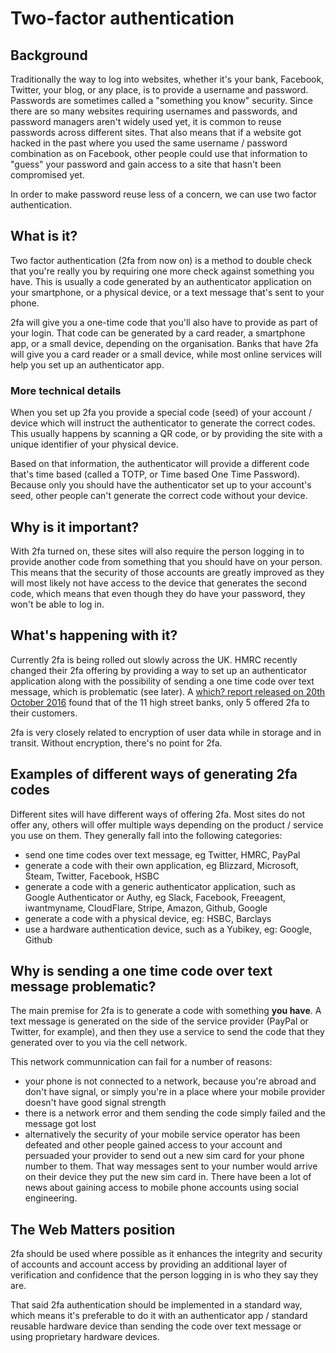 # Two-factor authentication

## Background

Traditionally the way to log into websites, whether it's your bank, Facebook, Twitter, your blog, or any place, is to provide a username and password. Passwords are sometimes called a "something you know" security. Since there are so many websites requiring usernames and passwords, and password managers aren't widely used yet, it is common to reuse passwords across different sites. That also means that if a website got hacked in the past where you used the same username / password combination as on Facebook, other people could use that information to "guess" your password and gain access to a site that hasn't been compromised yet.

In order to make password reuse less of a concern, we can use two factor authentication.

## What is it?

Two factor authentication (2fa from now on) is a method to double check that you're really you by requiring one more check against something you have. This is usually a code generated by an authenticator application on your smartphone, or a physical device, or a text message that's sent to your phone.

2fa will give you a one-time code that you'll also have to provide as part of your login. That code can be generated by a card reader, a smartphone app, or a small device, depending on the organisation. Banks that have 2fa will give you a card reader or a small device, while most online services will help you set up an authenticator app.

### More technical details

When you set up 2fa you provide a special code (seed) of your account / device which will instruct the authenticator to generate the correct codes. This usually happens by scanning a QR code, or by providing the site with a unique identifier of your physical device.

Based on that information, the authenticator will provide a different code that's time based (called a TOTP, or Time based One Time Password). Because only you should have the authenticator set up to your account's seed, other people can't generate the correct code without your device.

## Why is it important?

With 2fa turned on, these sites will also require the person logging in to provide another code from something that you should have on your person. This means that the security of those accounts are greatly improved as they will most likely not have access to the device that generates the second code, which means that even though they do have your password, they won't be able to log in.

## What's happening with it?

Currently 2fa is being rolled out slowly across the UK. HMRC recently changed their 2fa offering by providing a way to set up an authenticator application along with the possibility of sending a one time code over text message, which is problematic (see later). A [which? report released on 20th October 2016](https://press.which.co.uk/whichpressreleases/banks-can-do-more-to-protect-us-from-online-banking-fraud/) found that of the 11 high street banks, only 5 offered 2fa to their customers.

2fa is very closely related to encryption of user data while in storage and in transit. Without encryption, there's no point for 2fa.

## Examples of different ways of generating 2fa codes

Different sites will have different ways of offering 2fa. Most sites do not offer any, others will offer multiple ways depending on the product / service you use on them. They generally fall into the following categories:

* send one time codes over text message, eg Twitter, HMRC, PayPal
* generate a code with their own application, eg Blizzard, Microsoft, Steam, Twitter, Facebook, HSBC
* generate a code with a generic authenticator application, such as Google Authenticator or Authy, eg Slack, Facebook, Freeagent, iwantmyname, CloudFlare, Stripe, Amazon, Github, Google
* generate a code with a physical device, eg: HSBC, Barclays
* use a hardware authentication device, such as a Yubikey, eg: Google, Github

## Why is sending a one time code over text message problematic?

The main premise for 2fa is to generate a code with something **you have**. A text message is generated on the side of the service provider (PayPal or Twitter, for example), and then they use a service to send the code that they generated over to you via the cell network.

This network communnication can fail for a number of reasons:

* your phone is not connected to a network, because you're abroad and don't have signal, or simply you're in a place where your mobile provider doesn't have good signal strength
* there is a network error and them sending the code simply failed and the message got lost
* alternatively the security of your mobile service operator has been defeated and other people gained access to your account and persuaded your provider to send out a new sim card for your phone number to them. That way messages sent to your number would arrive on their device they put the new sim card in. There have been a lot of news about gaining access to mobile phone accounts using social engineering.

## The Web Matters position

2fa should be used where possible as it enhances the integrity and security of accounts and account access by providing an additional layer of verification and confidence that the person logging in is who they say they are.

That said 2fa authentication should be implemented in a standard way, which means it's preferable to do it with an authenticator app / standard reusable hardware device than sending the code over text message or using proprietary hardware devices.
